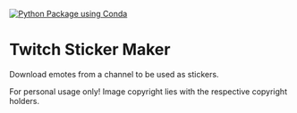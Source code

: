 [![Python Package using Conda](https://github.com/zr123/TwitchStickerMaker/actions/workflows/python-package-conda.yml/badge.svg?branch=main)](https://github.com/zr123/TwitchStickerMaker/actions/workflows/python-package-conda.yml)

# Twitch Sticker Maker

Download emotes from a channel to be used as stickers.

For personal usage only! Image copyright lies with the respective copyright holders.
